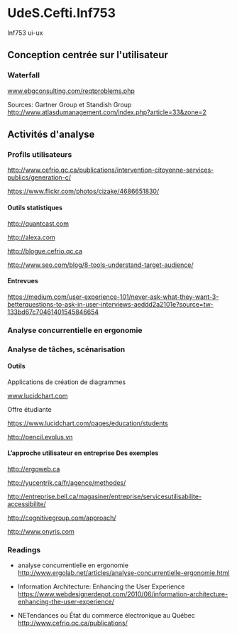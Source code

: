 # UdeS.Cefti.Inf753
Inf753 ui-ux

## Conception centrée sur l'utilisateur

### Waterfall

www.ebgconsulting.com/reqtproblems.php

Sources: Gartner Group et Standish Group http://www.atlasdumanagement.com/index.php?article=33&zone=2

## Activités d'analyse

### Profils utilisateurs

http://www.cefrio.qc.ca/publications/intervention-citoyenne-services-publics/generation-c/

https://www.flickr.com/photos/cizake/4686651830/

#### Outils statistiques

http://quantcast.com

http://alexa.com

http://blogue.cefrio.qc.ca

http://www.seo.com/blog/8-tools-understand-target-audience/

#### Entrevues

https://medium.com/user-experience-101/never-ask-what-they-want-3-betterquestions-to-ask-in-user-interviews-aeddd2a2101e?source=tw-133bd67c70461401545846654

### Analyse concurrentielle en ergonomie

### Analyse de tâches, scénarisation

#### Outils

Applications de création de diagrammes

www.lucidchart.com

Offre étudiante

https://www.lucidchart.com/pages/education/students

http://pencil.evolus.vn

#### L’approche utilisateur en entreprise Des exemples

http://ergoweb.ca

http://yucentrik.ca/fr/agence/methodes/

http://entreprise.bell.ca/magasiner/entreprise/servicesutilisabilite-accessibilite/

http://cognitivegroup.com/approach/

http://www.onyris.com

### Readings

* analyse concurrentielle en ergonomie http://www.ergolab.net/articles/analyse-concurrentielle-ergonomie.html

* Information Architecture: Enhancing the User Experience https://www.webdesignerdepot.com/2010/06/information-architecture-enhancing-the-user-experience/

* NETendances ou État du commerce électronique au Québec http://www.cefrio.qc.ca/publications/
